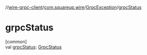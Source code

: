 //[wire-grpc-client](../../../index.md)/[com.squareup.wire](../index.md)/[GrpcException](index.md)/[grpcStatus](grpc-status.md)

# grpcStatus

[common]\
val [grpcStatus](grpc-status.md): [GrpcStatus](../-grpc-status/index.md)

